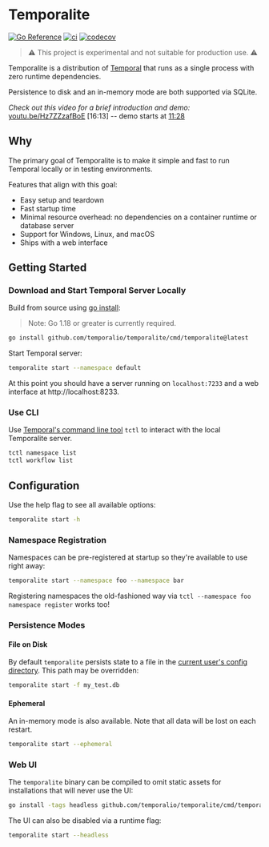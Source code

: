 # Temporalite

[![Go Reference](https://pkg.go.dev/badge/github.com/temporalio/temporalite.svg)](https://pkg.go.dev/github.com/temporalio/temporalite)
[![ci](https://github.com/temporalio/temporalite/actions/workflows/ci.yml/badge.svg)](https://github.com/temporalio/temporalite/actions/workflows/ci.yml)
[![codecov](https://codecov.io/gh/DataDog/temporalite/branch/main/graph/badge.svg)](https://codecov.io/gh/DataDog/temporalite)

> ⚠️ This project is experimental and not suitable for production use. ⚠️

Temporalite is a distribution of [Temporal](https://github.com/temporalio/temporal) that runs as a single process with zero runtime dependencies.

Persistence to disk and an in-memory mode are both supported via SQLite.

_Check out this video for a brief introduction and demo:_ [youtu.be/Hz7ZZzafBoE](https://youtu.be/Hz7ZZzafBoE?t=284) [16:13] -- demo starts at [11:28](https://youtu.be/Hz7ZZzafBoE?t=688)

## Why

The primary goal of Temporalite is to make it simple and fast to run Temporal locally or in testing environments.

Features that align with this goal:
- Easy setup and teardown
- Fast startup time
- Minimal resource overhead: no dependencies on a container runtime or database server
- Support for Windows, Linux, and macOS
- Ships with a web interface

## Getting Started

### Download and Start Temporal Server Locally

Build from source using [go install](https://golang.org/ref/mod#go-install):

> Note: Go 1.18 or greater is currently required.

```bash
go install github.com/temporalio/temporalite/cmd/temporalite@latest
```

Start Temporal server:

```bash
temporalite start --namespace default
```

At this point you should have a server running on `localhost:7233` and a web interface at http://localhost:8233.

### Use CLI

Use [Temporal's command line tool](https://docs.temporal.io/docs/system-tools/tctl) `tctl` to interact with the local Temporalite server.

```bash
tctl namespace list
tctl workflow list
```

## Configuration

Use the help flag to see all available options:

```bash
temporalite start -h
```

### Namespace Registration

Namespaces can be pre-registered at startup so they're available to use right away:

```bash
temporalite start --namespace foo --namespace bar
```

Registering namespaces the old-fashioned way via `tctl --namespace foo namespace register` works too!

### Persistence Modes

#### File on Disk

By default `temporalite` persists state to a file in the [current user's config directory](https://pkg.go.dev/os#UserConfigDir). This path may be overridden:

```bash
temporalite start -f my_test.db
```

#### Ephemeral

An in-memory mode is also available. Note that all data will be lost on each restart.

```bash
temporalite start --ephemeral
```

### Web UI

The `temporalite` binary can be compiled to omit static assets for installations that will never use the UI:

```bash
go install -tags headless github.com/temporalio/temporalite/cmd/temporalite@latest
```

The UI can also be disabled via a runtime flag:

```bash
temporalite start --headless
```
